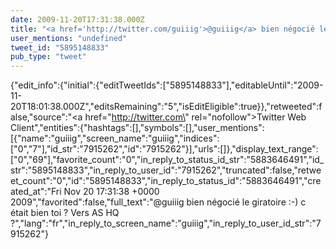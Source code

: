 ```yaml
---
date: 2009-11-20T17:31:38.000Z
title: "<a href='http://twitter.com/guiiig'>@guiiig</a> bien négocié le giratoire :-) c était bien toi ? Vers AS HQ ?″"
user_mentions: "undefined"
tweet_id: "5895148833"
pub_type: "tweet"
---
```

{"edit_info":{"initial":{"editTweetIds":["5895148833"],"editableUntil":"2009-11-20T18:01:38.000Z","editsRemaining":"5","isEditEligible":true}},"retweeted":false,"source":"<a href=\"http://twitter.com\" rel=\"nofollow\">Twitter Web Client</a>","entities":{"hashtags":[],"symbols":[],"user_mentions":[{"name":"guiiig","screen_name":"guiiig","indices":["0","7"],"id_str":"7915262","id":"7915262"}],"urls":[]},"display_text_range":["0","69"],"favorite_count":"0","in_reply_to_status_id_str":"5883646491","id_str":"5895148833","in_reply_to_user_id":"7915262","truncated":false,"retweet_count":"0","id":"5895148833","in_reply_to_status_id":"5883646491","created_at":"Fri Nov 20 17:31:38 +0000 2009","favorited":false,"full_text":"@guiiig bien négocié le giratoire :-) c était bien toi ? Vers AS HQ ?","lang":"fr","in_reply_to_screen_name":"guiiig","in_reply_to_user_id_str":"7915262"}
